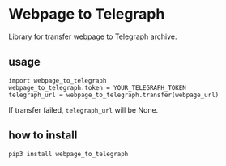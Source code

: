 # Webpage to Telegraph

Library for transfer webpage to Telegraph archive.

## usage

```
import webpage_to_telegraph
webpage_to_telegraph.token = YOUR_TELEGRAPH_TOKEN
telegraph_url = webpage_to_telegraph.transfer(webpage_url)
```

If transfer failed, `telegraph_url` will be None.

## how to install

`pip3 install webpage_to_telegraph`